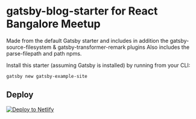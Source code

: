 # gatsby-blog-starter for React Bangalore Meetup

Made from the default Gatsby starter and includes in addition the gatsby-source-filesystem & gatsby-transformer-remark plugins
Also includes the parse-filepath and path npms. 

Install this starter (assuming Gatsby is installed) by running from your CLI:
```
gatsby new gatsby-example-site
```

## Deploy

[![Deploy to Netlify](https://www.netlify.com/img/deploy/button.svg)](https://app.netlify.com/start/deploy?repository=https://github.com/Jaikant/gatsby-blog-starter)
